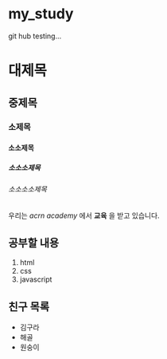 # my_study
git hub testing...
# 대제목
## 중제목
### 소제목
#### 소소제목
##### 소소소제목
###### 소소소소제목

우리는 *acrn academy* 에서 **교육** 을 받고 있습니다.

## 공부할 내용
1. html
1. css
1. javascript

## 친구 목록
* 김구라
* 해골
* 원숭이
